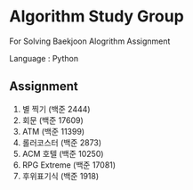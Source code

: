 # Algorithm Study Group

For Solving Baekjoon Alogrithm Assignment 

Language : Python

## Assignment
1. 별 찍기 (백준 2444) 
2. 회문 (백준 17609)
3. ATM (백준 11399)
4. 롤러코스터 (백준 2873)
5. ACM 호텔 (백준 10250)
6. RPG Extreme (백준 17081)
7. 후위표기식 (백준 1918)


